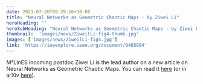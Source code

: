 ```yaml
---
date: 2021-07-26T09:29:16+10:00
title: "Neural Networks as Geometric Chaotic Maps - by Ziwei Li"
heroHeading: ''
heroSubHeading: "Neural Networks as Geometric Chaotic Maps - by Ziwei Li"
thumbnail:  'images/news/ZiweilLi-fig4-thumb.jpg'
images: ['images/news/ZiweilLi-fig4.jpg']
link: 'https://ieeexplore.ieee.org/document/9468894' 
---
```


M²LInES incoming postdoc Ziwei Li is the lead author on a new article on Neural Networks as Geometric Chaotic Maps. You can read it [here](https://ieeexplore.ieee.org/document/9468894) (or in arXiv [here](https://arxiv.org/abs/1912.05081)). 
